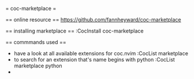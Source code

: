 
= coc-marketplace =

== online resource ==
https://github.com/fannheyward/coc-marketplace

== installing marketplace ==
:CocInstall coc-marketplace

== commmands used ==
* have a look at all available extensions for coc.nvim
	:CocList marketplace
* to search for an extension that's name begins with python
	:CocList marketplace python
* 
